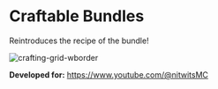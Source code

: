 # Craftable Bundles
Reintroduces the recipe of the bundle!

![crafting-grid-wborder](https://github.com/Craemon/Craftable-Bundles/assets/121398546/0a03b133-ac9d-40e3-90bb-9120d22cb326)


**Developed for:**
https://www.youtube.com/@nitwitsMC
